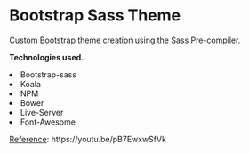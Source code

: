 # Bootstrap Sass Theme
Custom Bootstrap theme creation using the Sass Pre-compiler. 
<p><b>Technologies used.</b></p> 
<li>Bootstrap-sass 
<li>Koala 
<li>NPM 
<li>Bower 
<li>Live-Server 
<li>Font-Awesome

<p><a href="https://youtu.be/pB7EwxwSfVk">Reference</a>: https://youtu.be/pB7EwxwSfVk</p>
